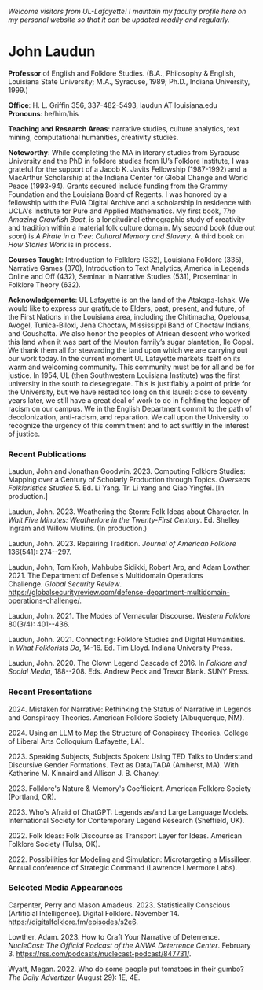 *Welcome visitors from UL-Lafayette! I maintain my faculty profile here on my personal website so that it can be updated readily and regularly.*

# John Laudun

**Professor** of English and Folklore Studies. (B.A., Philosophy & English, Louisiana State University; M.A., Syracuse, 1989; Ph.D., Indiana University, 1999.)  

**Office**: H. L. Griffin 356, 337-482-5493, laudun AT louisiana.edu  
**Pronouns**: he/him/his

**Teaching and Research Areas**: narrative studies, culture analytics, text mining, computational humanities, creativity studies.

**Noteworthy**: While completing the MA in literary studies from Syracuse University and the PhD in folklore studies from IU’s Folklore Institute, I was grateful for the support of a Jacob K. Javits Fellowship (1987-1992) and a MacArthur Scholarship at the Indiana Center for Global Change and World Peace (1993-94). Grants secured include funding from  the Grammy Foundation and the Louisiana Board of Regents. I was honored by a fellowship with the EVIA Digital Archive and a scholarship in residence with UCLA's Institute for Pure and Applied Mathematics. My first book, *The Amazing Crawfish Boat*, is a longitudinal ethnographic study of creativity and tradition within a material folk culture domain. My second book (due out soon) is *A Pirate in a Tree: Cultural Memory and Slavery*. A third book on *How Stories Work* is in process.

**Courses Taught**: Introduction to Folklore (332), Louisiana Folklore (335), Narrative Games (370), Introduction to Text Analytics, America in Legends Online and Off (432), Seminar in Narrative Studies (531), Proseminar in Folklore Theory (632).

**Acknowledgements**: UL Lafayette is on the land of the Atakapa-Ishak. We would like to express our gratitude to Elders, past, present, and future, of the First Nations in the Louisiana area, including the Chitimacha, Opelousa, Avogel, Tunica-Biloxi, Jena Choctaw, Mississippi Band of Choctaw Indians, and Coushatta. We also honor the peoples of African descent who worked this land when it was part of the Mouton family’s sugar plantation, Ile Copal. We thank them all for stewarding the land upon which we are carrying out our work today. In the current moment UL Lafayette markets itself on its warm and welcoming community. This community must be for all and be for justice. In 1954, UL (then Southwestern Louisiana Institute) was the first university in the south to desegregate. This is justifiably a point of pride for the University, but we have rested too long on this laurel: close to seventy years later, we still have a great deal of work to do in fighting the legacy of racism on our campus. We in the English Department commit to the path of decolonization, anti-racism, and reparation. We call upon the University to recognize the urgency of this commitment and to act swiftly in the interest of justice.

### Recent Publications

Laudun, John and Jonathan Goodwin. 2023. Computing Folklore Studies: Mapping over a Century of Scholarly Production through Topics. *Overseas Folkloristics Studies* 5. Ed. Li Yang. Tr. Li Yang and Qiao Yingfei. \[In production.\]

Laudun, John. 2023. Weathering the Storm: Folk Ideas about Character. In *Wait Five Minutes: Weatherlore in the Twenty-First Century*. Ed. Shelley Ingram and Willow Mullins. (In production.)

Laudun, John. 2023. Repairing Tradition. *Journal of American Folklore* 136(541): 274--297.

Laudun, John, Tom Kroh, Mahbube Sidikki, Robert Arp, and Adam Lowther. 2021. The Department of Defense's Multidomain Operations Challenge. *Global Security Review*. https://globalsecurityreview.com/defense-department-multidomain-operations-challenge/.

Laudun, John. 2021. The Modes of Vernacular Discourse. *Western Folklore* 80(3/4): 401--436.

Laudun, John. 2021. Connecting: Folklore Studies and Digital Humanities. In *What Folklorists Do*, 14-16. Ed. Tim Lloyd. Indiana University Press.

Laudun, John. 2020. The Clown Legend Cascade of 2016. In *Folklore and Social Media*, 188--208. Eds. Andrew Peck and Trevor Blank. SUNY Press.

### Recent Presentations

2024\. Mistaken for Narrative: Rethinking the Status of Narrative in Legends and Conspiracy Theories. American Folklore Society (Albuquerque, NM). 

2024\. Using an LLM to Map the Structure of Conspiracy Theories. College of Liberal Arts Colloquium (Lafayette, LA). 

2023\. Speaking Subjects, Subjects Spoken: Using TED Talks to Understand
Discursive Gender Formations. Text as Data/TADA (Amherst, MA). With
Katherine M. Kinnaird and Allison J. B. Chaney.

2023\. Folklore's Nature & Memory's Coefficient. American Folklore
Society (Portland, OR).

2023\. Who's Afraid of ChatGPT: Legends as/and Large Language Models.
International Society for Contemporary Legend Research (Sheffield, UK).

2022\. Folk Ideas: Folk Discourse as Transport Layer for Ideas. American
Folklore Society (Tulsa, OK).

2022\. Possibilities for Modeling and Simulation: Microtargeting a
Missilleer. Annual conference of Strategic Command (Lawrence Livermore
Labs).

### Selected Media Appearances

Carpenter, Perry and Mason Amadeus. 2023. Statistically Conscious
(Artificial Intelligence). Digital Folklore. November 14.
<https://digitalfolklore.fm/episodes/s2e6>.

Lowther, Adam. 2023. How to Craft Your Narrative of Deterrence.
*NucleCast: The Official Podcast of the ANWA Deterrence Center*.
February 3. <https://rss.com/podcasts/nuclecast-podcast/847731/>.

Wyatt, Megan. 2022. Who do some people put tomatoes in their gumbo? *The
Daily Advertizer* (August 29): 1E, 4E.